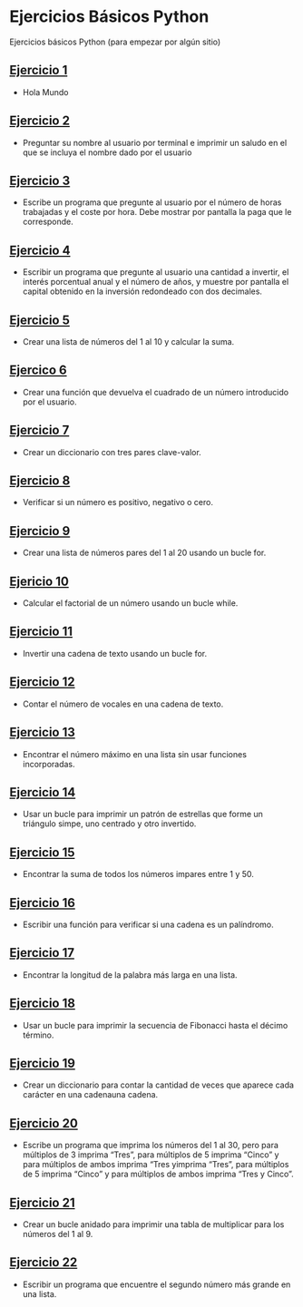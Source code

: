 # Ejercicios Básicos Python

Ejercicios básicos Python (para empezar por algún sitio)

## [Ejercicio 1](./Ejercicio-1)

- Hola Mundo

## [Ejercicio 2](./Ejercicio-2)

- Preguntar su nombre al usuario por terminal e imprimir un saludo en el que se incluya el nombre dado por el usuario

## [Ejercicio 3](./Ejercicio-3)

- Escribe un programa que pregunte al usuario por el número de horas trabajadas y el coste por hora. Debe mostrar por pantalla la paga que le corresponde. 

## [Ejercicio 4](./Ejercicio-4)

- Escribir un programa que pregunte al usuario una cantidad a invertir, el interés porcentual anual y el número de años, 
y muestre por pantalla el capital obtenido en la inversión redondeado con dos decimales.

## [Ejercicio 5](./Ejercicio-5)

- Crear una lista de números del 1 al 10 y calcular la suma.

## [Ejercico 6](./Ejercicio-6)

- Crear una función que devuelva el cuadrado de un número introducido por el usuario.

## [Ejercicio 7](./Ejercicio-7)

- Crear un diccionario con tres pares clave-valor.

## [Ejercicio 8](./Ejercicio-8)

- Verificar si un número es positivo, negativo o cero.

## [Ejercicio 9](./Ejercicio-9)

- Crear una lista de números pares del 1 al 20 usando un bucle for.

## [Ejericio 10](./Ejercicio-10)

- Calcular el factorial de un número usando un bucle while.

## [Ejercicio 11](./Ejercicio-11)

- Invertir una cadena de texto usando un bucle for.

## [Ejercicio 12](./Ejercicio-12)

- Contar el número de vocales en una cadena de texto.

## [Ejercicio 13](./Ejercicio-13)

- Encontrar el número máximo en una lista sin usar funciones incorporadas.

## [Ejercicio 14](./Ejercicio-14)

- Usar un bucle para imprimir un patrón de estrellas que forme un triángulo simpe, uno centrado y otro invertido.

## [Ejercicio 15](./Ejercicio-15)

- Encontrar la suma de todos los números impares entre 1 y 50.

## [Ejercicio 16](./Ejercicio-16)

- Escribir una función para verificar si una cadena es un palíndromo.

## [Ejercicio 17](./Ejercicio-17)

- Encontrar la longitud de la palabra más larga en una lista.

## [Ejercicio 18](./Ejercicio-18)

- Usar un bucle para imprimir la secuencia de Fibonacci hasta el décimo término.

## [Ejercicio 19](./Ejercicio-19)

- Crear un diccionario para contar la cantidad de veces que aparece cada carácter en una cadenauna cadena.

## [Ejercicio 20](./Ejercicio-20)

- Escribe un programa que imprima los números del 1 al 30, pero para múltiplos de 3 imprima “Tres”, para múltiplos de 5 imprima “Cinco” y para múltiplos de ambos imprima “Tres yimprima “Tres”, para múltiplos de 5 imprima “Cinco” y para múltiplos de ambos imprima “Tres y Cinco”.

## [Ejercicio 21](./Ejercicio-21)

- Crear un bucle anidado para imprimir una tabla de multiplicar para los números del 1 al 9.

## [Ejercicio 22](./Ejercicio-22)

- Escribir un programa que encuentre el segundo número más grande en una lista.